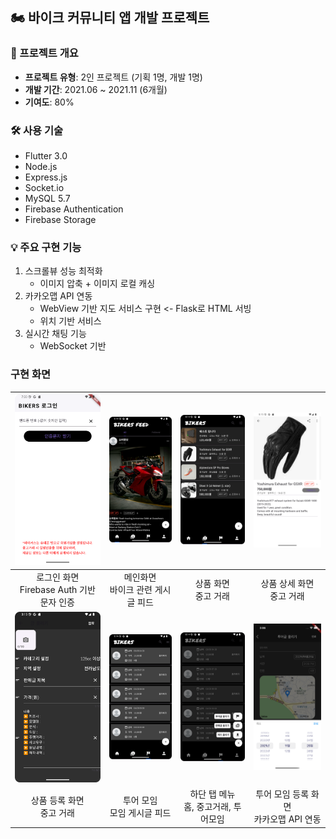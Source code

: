 ## 🏍 바이크 커뮤니티 앱 개발 프로젝트

### 📝 프로젝트 개요
- **프로젝트 유형**: 2인 프로젝트 (기획 1명, 개발 1명)
- **개발 기간**: 2021.06 ~ 2021.11 (6개월)
- **기여도**: 80%

### 🛠 사용 기술
- Flutter 3.0
- Node.js
- Express.js
- Socket.io
- MySQL 5.7
- Firebase Authentication
- Firebase Storage

### 💡 주요 구현 기능
1. 스크롤뷰 성능 최적화
    - 이미지 압축 + 이미지 로컬 캐싱
2. 카카오맵 API 연동
    - WebView 기반 지도 서비스 구현 <- Flask로 HTML 서빙
    - 위치 기반 서비스
3. 실시간 채팅 기능
    - WebSocket 기반

### 구현 화면

|![로그인](img/login.png)|![메인화면](img/feed.png)|![상품화면](img/goods_post.png)|![상품상세](img/goods_detail.png)|
|:---:|:---:|:---:|:---:|
|로그인 화면<br/>Firebase Auth 기반 문자 인증|메인화면<br/>바이크 관련 게시글 피드|상품 화면<br/>중고 거래|상품 상세 화면<br/>중고 거래|
|![상품등록](img/new_goods.png)|![투어모임](img/tour_post.png)|![하단메뉴](img/bottom_toggle.png)|![투어등록](img/new_tour.png)|
|상품 등록 화면<br/>중고 거래|투어 모임<br/>모임 게시글 피드|하단 탭 메뉴<br/>홈, 중고거래, 투어모임|투어 모임 등록 화면<br/>카카오맵 API 연동|
